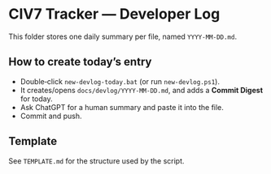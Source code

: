 # CIV7 Tracker — Developer Log

This folder stores one daily summary per file, named `YYYY-MM-DD.md`.

## How to create today’s entry

- Double‑click `new-devlog-today.bat` (or run `new-devlog.ps1`).  
- It creates/opens `docs/devlog/YYYY-MM-DD.md`, and adds a **Commit Digest** for today.  
- Ask ChatGPT for a human summary and paste it into the file.  
- Commit and push.

## Template

See `TEMPLATE.md` for the structure used by the script.
